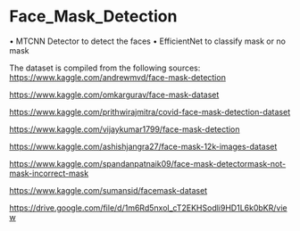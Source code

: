 # Face_Mask_Detection
•	MTCNN Detector to detect the faces
•	EfficientNet to classify mask or no mask

The dataset is compiled from the following sources:
https://www.kaggle.com/andrewmvd/face-mask-detection

https://www.kaggle.com/omkargurav/face-mask-dataset

https://www.kaggle.com/prithwirajmitra/covid-face-mask-detection-dataset

https://www.kaggle.com/vijaykumar1799/face-mask-detection

https://www.kaggle.com/ashishjangra27/face-mask-12k-images-dataset

https://www.kaggle.com/spandanpatnaik09/face-mask-detectormask-not-mask-incorrect-mask

https://www.kaggle.com/sumansid/facemask-dataset

https://drive.google.com/file/d/1m6Rd5nxol_cT2EKHSodli9HD1L6k0bKR/view
